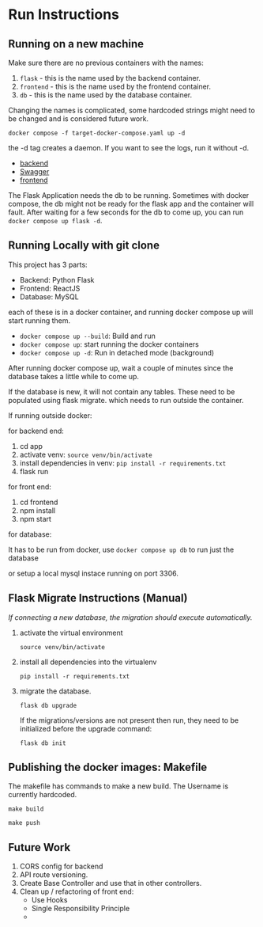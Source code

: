 # Run Instructions #

## Running on a new machine ##

Make sure there are no previous containers with the names:

1. `flask` - this is the name used by the backend container.
2. `frontend` - this is the name used by the frontend container.
3. `db` - this is the name used by the database container.

Changing the names is complicated, some hardcoded strings might need to be changed and is considered future work.

`docker compose -f target-docker-compose.yaml up -d`

the -d tag creates a daemon. If you want to see the logs, run it without -d.

- [backend](!localhost:5000)
- [Swagger](!localhost:5000/docs)
- [frontend](!localhost:3000)

The Flask Application needs the db to be running. Sometimes with docker compose, the db might not be ready for the flask app and the container will fault.
After waiting for a few seconds for the db to come up, you can run `docker compose up flask -d`.

## Running Locally with git clone ##

This project has 3 parts:

- Backend: Python Flask
- Frontend: ReactJS
- Database: MySQL

each of these is in a docker container, and running docker compose up will start running them.

- `docker compose up --build`: Build and run
- `docker compose up`: start running the docker containers
- `docker compose up -d`: Run in detached mode (background)

After running docker compose up, wait a couple of minutes since the database takes a little while to come up.

If the database is new, it will not contain any tables. These need to be populated using flask migrate.
which needs to run outside the container.

If running outside docker:

for backend end:

1. cd app
2. activate venv: `source venv/bin/activate`
3. install dependencies in venv: `pip install -r requirements.txt`
4. flask run

for front end:

1. cd frontend
2. npm install
3. npm start

for database:

It has to be run from docker, use `docker compose up db` to run just the database

or setup a local mysql instace running on port 3306.

## Flask Migrate Instructions (Manual)

*If connecting a new database, the migration should execute automatically.*

1. activate the virtual environment

    `source venv/bin/activate`

2. install all dependencies into the virtualenv

    `pip install -r requirements.txt`

3. migrate the database.

    `flask db upgrade`

    If the migrations/versions are not present then run, they need to be initialized before the upgrade command:

    `flask db init`  

## Publishing the docker images: Makefile ##

The makefile has commands to make a new build. The Username is currently hardcoded.

`make build`

`make push`

## Future Work ##

1. CORS config for backend
2. API route versioning.
3. Create Base Controller and use that in other controllers.
4. Clean up / refactoring of front end:
    - Use Hooks
    - Single Responsibility Principle
    -
